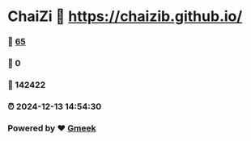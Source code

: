 # ChaiZi :link: https://chaizib.github.io/ 
### :page_facing_up: [65](https://chaizib.github.io//tag.html) 
### :speech_balloon: 0 
### :hibiscus: 142422 
### :alarm_clock: 2024-12-13 14:54:30 
### Powered by :heart: [Gmeek](https://github.com/Meekdai/Gmeek)
